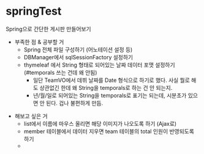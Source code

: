 # springTest
Spring으로 간단한 게시판 만들어보기 

- 부족한 점 & 공부할 거
    - Spring 전체 파일 구성하기 (어노테이션 설정 등)
    - DBManager에서 sqlSessionFactory 설정하기
    - thymeleaf 에서 String 형태로 되어있는 날짜 데이터 포맷 설정하기 (#temporals 쓰는 건데 왜 안됨)
      - 일단 TeamVO에서 데뷔 날짜를 Date 형식으로 하기로 했다. 사실 뭘로 해도 상관없긴 한데 왜 String을 temporals로 하는 건 안 되는지.
      - 년/월/일로 되어있는 String을 temporals로 표기는 되는데, 시분초가 있으면 안 된다. 겁나 불편하게 만듬.

* 해보고 싶은 거
    * list에서 이름에 마우스 올리면 해당 이미지가 나오도록 하기 (Ajax로)
    * member 테이블에서 데이터 지우면 team 테이블의 total 인원이 반영되도록 하기
    * 
